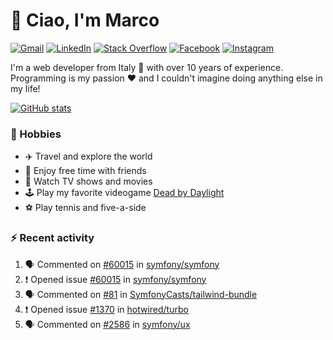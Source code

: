 # 👋 Ciao, I'm Marco

[![Gmail](https://img.shields.io/badge/Gmail-%23BB001B?style=flat-square&logo=gmail&logoColor=white)](mailto:gremo1982@gmail.com)
[![LinkedIn](https://img.shields.io/badge/LinkedIn-%230e76a8?style=flat-square&logo=linkedin)](https://www.linkedin.com/in/marco-polichetti)
[![Stack Overflow](https://img.shields.io/stackexchange/stackoverflow/r/220180?style=flat&logo=stackoverflow&label=Stack%20Overflow&color=%23F47F24)](https://stackoverflow.com/users/220180)
[![Facebook](https://img.shields.io/badge/-Facebook-%234267B2?style=flat-square&logo=facebook&logoColor=white)](https://www.facebook.com/marco.poliketti)
[![Instagram](https://img.shields.io/badge/-Instagram-%23C13584?style=flat-square&logo=instagram&logoColor=white)](https://www.instagram.com/marco.gremo)

I'm a web developer from Italy 🍕 with over 10 years of experience. Programming is my passion ❤️ and I couldn't imagine doing anything else in my life!

[![GitHub stats](https://github-readme-stats.vercel.app/api?username=gremo&show_icons=true&rank_icon=github&theme=transparent)](https://github.com/anuraghazra/github-readme-stats)

### 📅 Hobbies

- ✈️ Travel and explore the world
- 🍻 Enjoy free time with friends
- 🎥 Watch TV shows and movies
- 🕹️ Play my favorite videogame [Dead by Daylight](https://deadbydaylight.com)
- ⚽ Play tennis and five-a-side

### ⚡ Recent activity

<!--START_SECTION:activity-->
1. 🗣 Commented on [#60015](https://github.com/symfony/symfony/issues/60015#issuecomment-2742634987) in [symfony/symfony](https://github.com/symfony/symfony)
2. ❗ Opened issue [#60015](https://github.com/symfony/symfony/issues/60015) in [symfony/symfony](https://github.com/symfony/symfony)
3. 🗣 Commented on [#81](https://github.com/SymfonyCasts/tailwind-bundle/issues/81#issuecomment-2697516526) in [SymfonyCasts/tailwind-bundle](https://github.com/SymfonyCasts/tailwind-bundle)
4. ❗ Opened issue [#1370](https://github.com/hotwired/turbo/issues/1370) in [hotwired/turbo](https://github.com/hotwired/turbo)
5. 🗣 Commented on [#2586](https://github.com/symfony/ux/issues/2586#issuecomment-2675781375) in [symfony/ux](https://github.com/symfony/ux)
<!--END_SECTION:activity-->
